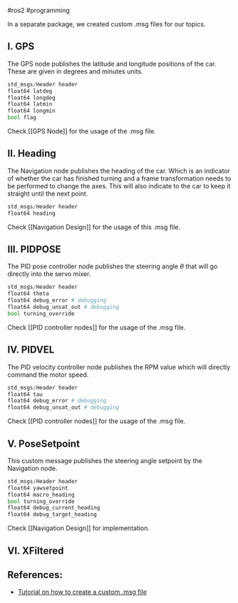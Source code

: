 #ros2 #programming 

In a separate package, we created custom .msg files for our topics.

## I. GPS

The GPS node publishes the latitude and longitude positions of the car. These are given in degrees and minutes units. 
```python
std_msgs/Header header
float64 latdeg
float64 longdeg
float64 latmin
float64 longmin
bool flag
```
Check [[GPS Node]] for the usage of the .msg file.

## II. Heading

The Navigation node publishes the heading of the car. Which is an indicator of whether the car has finished turning and a frame transformation needs to be performed to change the axes. This will also indicate to the car to keep it straight until the next point.
```python
std_msgs/Header header
float64 heading
```
Check [[Navigation Design]] for the usage of this .msg file.

## III. PIDPOSE

The PID pose controller node publishes the steering angle $\theta$ that will go directly into the servo mixer.
```python
std_msgs/Header header
float64 theta
float64 debug_error # debugging
float64 debug_unsat_out # debugging
bool turning_override
```
Check [[PID controller nodes]] for the usage of the .msg file.

## IV. PIDVEL

The PID velocity controller node publishes the RPM value which will directly command the motor speed.
```python
std_msgs/Header header
float64 tau
float64 debug_error # debugging
float64 debug_unsat_out # debugging
```
Check [[PID controller nodes]] for the usage of the .msg file.

## V. PoseSetpoint

This custom message publishes the steering angle setpoint by the Navigation node.
```python
std_msgs/Header header
float64 yawsetpoint
float64 macro_heading
bool turning_override
float64 debug_current_heading
float64 debug_target_heading
```
Check [[Navigation Design]] for implementation.

## VI. XFiltered


## References:
- [Tutorial on how to create a custom .msg file](https://docs.ros.org/en/crystal/Tutorials/Custom-ROS2-Interfaces.html#prerequisites)